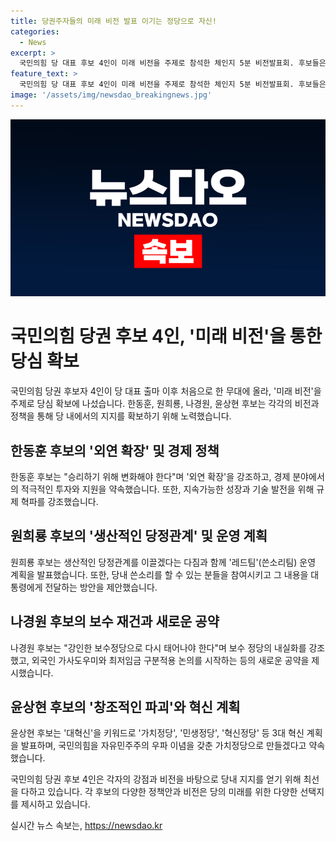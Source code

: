 ```yaml
---
title: 당권주자들의 미래 비전 발표 이기는 정당으로 자신!
categories:
  - News
excerpt: >
  국민의힘 당 대표 후보 4인이 미래 비전을 주제로 참석한 체인지 5분 비전발표회. 후보들은 한동훈은 외연 확장, 원희룡은 생산적 당정관계, 나경원은 보수 재건, 윤상현은 창조적인 파괴를 강조하며 각자의 정책을 내세웠다. 후보들은 당내 공약 차별화를 통해 당 대표직을 놓고 치열한 경쟁을 펼치고 있다.
feature_text: >
  국민의힘 당 대표 후보 4인이 미래 비전을 주제로 참석한 체인지 5분 비전발표회. 후보들은 한동훈은 외연 확장, 원희룡은 생산적 당정관계, 나경원은 보수 재건, 윤상현은 창조적인 파괴를 강조하며 각자의 정책을 내세웠다. 후보들은 당내 공약 차별화를 통해 당 대표직을 놓고 치열한 경쟁을 펼치고 있다.
image: '/assets/img/newsdao_breakingnews.jpg'
---
```


<p><img src="/assets/img/newsdao_breakingnews.jpg" alt="bookingtag 속보" /></p>

<h1>국민의힘 당권 후보 4인, '미래 비전'을 통한 당심 확보</h1>

<p>국민의힘 당권 후보자 4인이 당 대표 출마 이후 처음으로 한 무대에 올라, '미래 비전'을 주제로 당심 확보에 나섰습니다. 한동훈, 원희룡, 나경원, 윤상현 후보는 각각의 비전과 정책을 통해 당 내에서의 지지를 확보하기 위해 노력했습니다.</p>

<h2>한동훈 후보의 '외연 확장' 및 경제 정책</h2>

<p>한동훈 후보는 "승리하기 위해 변화해야 한다"며 '외연 확장'을 강조하고, 경제 분야에서의 적극적인 투자와 지원을 약속했습니다. 또한, 지속가능한 성장과 기술 발전을 위해 규제 혁파를 강조했습니다.</p>

<h2>원희룡 후보의 '생산적인 당정관계' 및 운영 계획</h2>

<p>원희룡 후보는 생산적인 당정관계를 이끌겠다는 다짐과 함께 '레드팀'(쓴소리팀) 운영 계획을 발표했습니다. 또한, 당내 쓴소리를 할 수 있는 분들을 참여시키고 그 내용을 대통령에게 전달하는 방안을 제안했습니다.</p>

<h2>나경원 후보의 보수 재건과 새로운 공약</h2>

<p>나경원 후보는 "강인한 보수정당으로 다시 태어나야 한다"며 보수 정당의 내실화를 강조했고, 외국인 가사도우미와 최저임금 구분적용 논의를 시작하는 등의 새로운 공약을 제시했습니다.</p>

<h2>윤상현 후보의 '창조적인 파괴'와 혁신 계획</h2>

<p>윤상현 후보는 '대혁신'을 키워드로 '가치정당', '민생정당', '혁신정당' 등 3대 혁신 계획을 발표하며, 국민의힘을 자유민주주의 우파 이념을 갖춘 가치정당으로 만들겠다고 약속했습니다.</p>

<p>국민의힘 당권 후보 4인은 각자의 강점과 비전을 바탕으로 당내 지지를 얻기 위해 최선을 다하고 있습니다. 각 후보의 다양한 정책안과 비전은 당의 미래를 위한 다양한 선택지를 제시하고 있습니다.</p>

<p data-ke-size="size16"></p>
실시간 뉴스 속보는, <a href="https://newsdao.kr" rel="dofollow">https://newsdao.kr</a>


